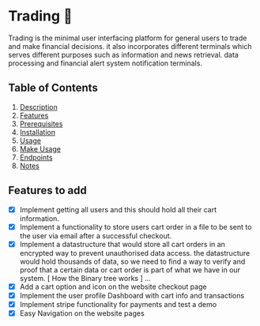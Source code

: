 # **Trading** 🌟  
Trading is the minimal user interfacing platform for general users to trade and make financial decisions. it also incorporates different terminals which serves different purposes such as information and news retrieval. data processing and financial alert system notification terminals.

## **Table of Contents**  
1. [Description](#description)  
2. [Features](#features)  
3. [Prerequisites](#Prerequisites)
3. [Installation](#installation)  
4. [Usage](#usage) 
5. [Make Usage](#make-usage)
6. [Endpoints](#endpoints)
7. [Notes](#notes)

## **Features to add**
- [x] Implement getting all users and this should hold all their cart information.
- [x] Implement a functionality to store users cart order in a file to be sent to the user via email after a successful checkout.
- [x] Implement a datastructure that would store all cart orders in an encrypted way to prevent unauthorised data access. the datastructure would hold thousands of data, so we need to find a way to verify and proof that a certain data or cart order is part of what we have in our system. [ How the Binary tree works ] ...
- [x] Add a cart option and icon on the website checkout page
- [x] Implement the user profile Dashboard with cart info and transactions
- [x] Implement stripe functionality for payments and test a demo
- [x] Easy Navigation on the website pages